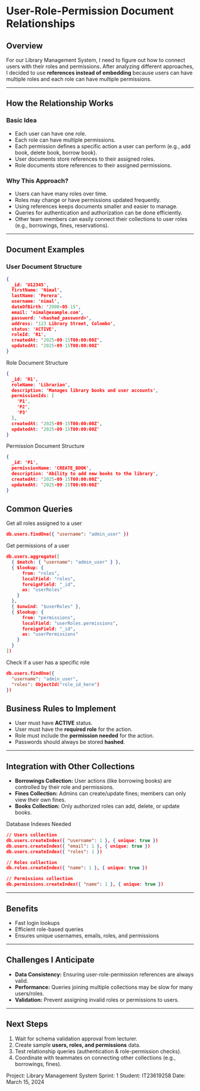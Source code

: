 # User-Role-Permission Document Relationships

## Overview
For our Library Management System, I need to figure out how to connect users with their roles and permissions. After analyzing different approaches, I decided to use **references instead of embedding** because users can have multiple roles and each role can have multiple permissions.

---

## How the Relationship Works


### Basic Idea
- Each user can have one role.  
- Each role can have multiple permissions.  
- Each permission defines a specific action a user can perform (e.g., add book, delete book, borrow book).  
- User documents store references to their assigned roles.  
- Role documents store references to their assigned permissions.  

### Why This Approach?
- Users can have many roles over time.  
- Roles may change or have permissions updated frequently.  
- Using references keeps documents smaller and easier to manage.  
- Queries for authentication and authorization can be done efficiently.  
- Other team members can easily connect their collections to user roles (e.g., borrowings, fines, reservations).  

---

## Document Examples

### User Document Structure
```json
{
  _id: 'U12345',
  firstName: 'Nimal',
  lastName: 'Perera',
  username: 'nimal',
  dateOfBirth: '2000-05-15',
  email: 'nimal@example.com',
  password: '<hashed_password>',
  address: '123 Library Street, Colombo',
  status: 'ACTIVE',
  roleId: 'R1',
  createdAt: '2025-09-15T00:00:00Z',
  updatedAt: '2025-09-15T00:00:00Z'
}
```
Role Document Structure
```json
{
  _id: 'R1',
  roleName: 'Librarian',
  description: 'Manages library books and user accounts',
  permissionIds: [
    'P1',
    'P2',
    'P3'
  ],
  createdAt: '2025-09-15T00:00:00Z',
  updatedAt: '2025-09-15T00:00:00Z'
}
```
Permission Document Structure
```json
{
  _id: 'P1',
  permissionName: 'CREATE_BOOK',
  description: 'Ability to add new books to the library',
  createdAt: '2025-09-15T00:00:00Z',
  updatedAt: '2025-09-15T00:00:00Z'
}
```
## Common Queries
Get all roles assigned to a user
```json
db.users.findOne({ "username": "admin_user" })
```

Get permissions of a user
```json
db.users.aggregate([
  { $match: { "username": "admin_user" } },
  { $lookup: {
      from: "roles",
      localField: "roles",
      foreignField: "_id",
      as: "userRoles"
    }
  },
  { $unwind: "$userRoles" },
  { $lookup: {
      from: "permissions",
      localField: "userRoles.permissions",
      foreignField: "_id",
      as: "userPermissions"
    }
  }
])
```
Check if a user has a specific role
```json
db.users.findOne({
  "username": "admin_user",
  "roles": ObjectId("role_id_here")
})
```
## Business Rules to Implement
- User must have **ACTIVE** status.  
- User must have the **required role** for the action.  
- Role must include the **permission needed** for the action.  
- Passwords should always be stored **hashed**.  

---

## Integration with Other Collections
- **Borrowings Collection:** User actions (like borrowing books) are controlled by their role and permissions.  
- **Fines Collection:** Admins can create/update fines; members can only view their own fines.  
- **Books Collection:** Only authorized roles can add, delete, or update books.

Database Indexes Needed
```json
// Users collection
db.users.createIndex({ "username": 1 }, { unique: true })
db.users.createIndex({ "email": 1 }, { unique: true })
db.users.createIndex({ "roles": 1 })

// Roles collection
db.roles.createIndex({ "name": 1 }, { unique: true })

// Permissions collection
db.permissions.createIndex({ "name": 1 }, { unique: true })
```

---

## Benefits
- Fast login lookups  
- Efficient role-based queries  
- Ensures unique usernames, emails, roles, and permissions  

---

## Challenges I Anticipate
- **Data Consistency:** Ensuring user-role-permission references are always valid.  
- **Performance:** Queries joining multiple collections may be slow for many users/roles.  
- **Validation:** Prevent assigning invalid roles or permissions to users.  

---

## Next Steps
1. Wait for schema validation approval from lecturer.  
2. Create sample **users, roles, and permissions** data.  
3. Test relationship queries (authentication & role-permission checks).  
4. Coordinate with teammates on connecting other collections (e.g., borrowings, fines).


Project: Library Management System
Sprint: 1
Student: IT23619258
Date: March 15, 2024



